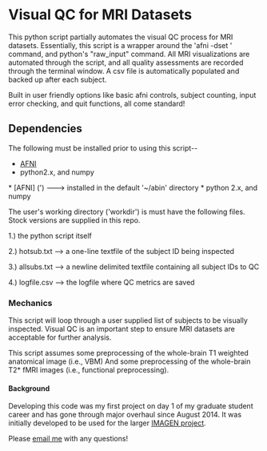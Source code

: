 # Visual QC for MRI Datasets
This python script partially automates the visual QC process for MRI datasets.
Essentially, this script is a wrapper around the 'afni -dset ' command, and python's "raw_input" command.
All MRI visualizations are automated through the script, and all quality assessments are recorded through the terminal window.
A csv file is automatically populated and backed up after each subject.

Built in user friendly options like basic afni controls, subject counting, input error checking, and quit functions, all come standard!

## Dependencies
The following must be installed prior to using this script--

<ul>
  <li><a href='https://afni.nimh.nih.gov'> AFNI </a></li>
  <li>python2.x, and numpy</li>
</ul>
 * [AFNI] (') ---> installed in the default '~/abin' directory
 * python 2.x, and numpy

The user's working directory ('workdir') is must have the following files. Stock versions are supplied in this repo.

  1.) the python script itself
  
  2.) hotsub.txt --> a one-line textfile of the subject ID being inspected
  
  3.) allsubs.txt --> a newline delimited textfile containing all subject IDs to QC
  
  4.) logfile.csv --> the logfile where QC metrics are saved
  
### Mechanics

This script will loop through a user supplied list of subjects to be visually inspected.
Visual QC is an important step to ensure MRI datasets are acceptable for further analysis.

This script assumes some preprocessing of the whole-brain T1 weighted anatomical image (i.e., VBM)
And some preprocessing of the whole-brain T2* fMRI images (i.e., functional preprocessing). 

#### Background
Developing this code was my first project on day 1 of my graduate student career and has gone through major overhaul since August 2014.
It was initially developed to be used for the larger [IMAGEN project]('www.imagen-europe.com').

Please [email me]('pspechle@uvm.edu') with any questions!



